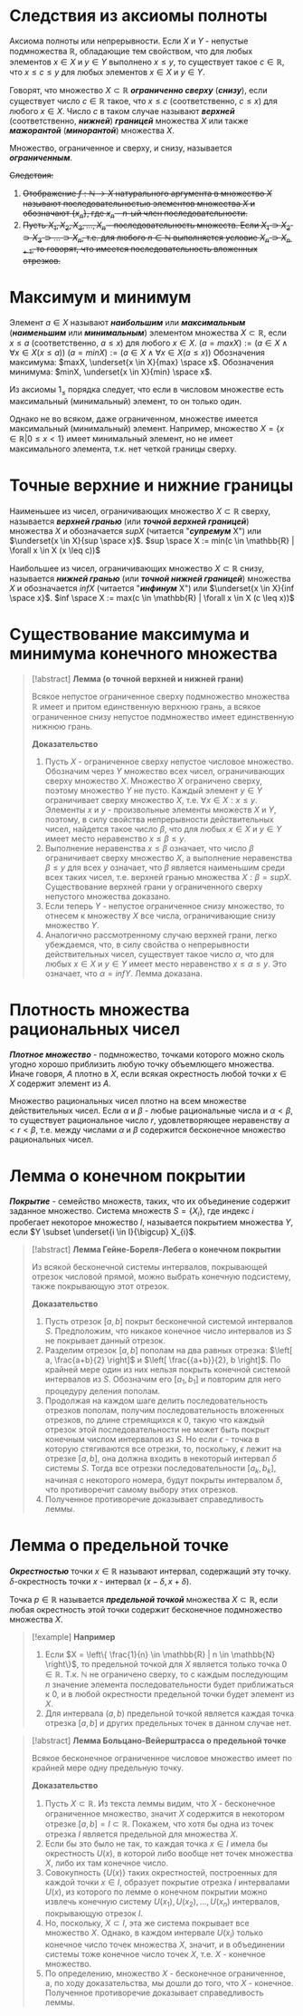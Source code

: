 # Следствия из аксиомы полноты

Аксиома полноты или непрерывности.
Если $X$ и $Y$ - непустые подмножества $\mathbb{R}$, обладающие тем свойством, что для любых элементов $x \in X$ и $y \in Y$ выполнено $x \leq y$, то существует такое $c \in \mathbb{R}$, что $x \leq c \leq y$ для любых элементов $x \in X$ и $y \in Y$.

Говорят, что множество $X \subset \mathbb{R}$ ***ограниченно сверху*** (***снизу***), если существует число $c \in \mathbb{R}$ такое, что $x \leq c$ (соответственно, $c \leq x$) для любого $x \in X$.
Число $c$ в таком случае называют ***верхней*** (соответственно, ***нижней***) ***границей*** множества $X$ или также ***мажорантой*** (***минорантой***) множества $X$.

Множество, ограниченное и сверху, и снизу, называется ***ограниченным***.

~~Следствия:~~
1. ~~Отображение $f: \mathbb{N} \rightarrow X$ натурального аргумента в множество $X$ называют последовательностью элементов множества $X$ и обозначают $\{ x_{n} \}$, где $x_{n}$ - $n$-ый член последовательности.~~
2. ~~Пусть $X_{1},X_{2},X_{3},\dots,X_{n}$ - последовательность множеств. Если $X_{1} \supset X_{2} \supset X_{3} \supset \dots \supset X_{n}$, т.е. для любого $n \in \mathbb{N}$ выполняется условие $X_{n} \supset X_{n+1}$, то говорят, что имеется последовательность вложенных отрезков.~~
# Максимум и минимум

Элемент $a \in X$ называют ***наибольшим*** или ***максимальным*** (***наименьшим*** или ***минимальным***) элементом множества $X \subset \mathbb{R}$, если $x \leq a$ (соответственно, $a \leq x$) для любого $x \in X$.
$(a = max X) := (a \in X \land \forall x \in X (x \leq a))$
$(a = min X) := (a \in X \land \forall x \in X (a \leq x))$
Обозначения максимума: $maxX, \underset{x \in X}{max} \space x$.
Обозначения минимума: $minX, \underset{x \in X}{min} \space x$.

Из аксиомы $1_{\leq}$ порядка следует, что если в числовом множестве есть максимальный (минимальный) элемент, то он только один.

Однако не во всяком, даже ограниченном, множестве имеется максимальный (минимальный) элемент.
Например, множество $X = \{ x \in \mathbb{R} | 0 \leq x < 1 \}$ имеет минимальный элемент, но не имеет максимального элемента, т.к. нет четкой границы сверху.
# Точные верхние и нижние границы

Наименьшее из чисел, ограничивающих множество $X \subset \mathbb{R}$ сверху, называется ***верхней гранью*** (или ***точной верхней границей***) множества $X$ и обозначается $sup X$ (читается "***супремум*** X") или $\underset{x \in X}{sup \space x}$.
$sup \space X := min(c \in \mathbb{R} | \forall x \in X (x \leq c))$

Наибольшее из чисел, ограничивающих множество $X \subset \mathbb{R}$ снизу, называется ***нижней гранью*** (или ***точной нижней границей***) множества $X$ и обозначается $inf X$ (читается "***инфинум*** X") или $\underset{x \in X}{inf \space x}$.
$inf \space X := max(c \in \mathbb{R} | \forall x \in X (c \leq x))$
# Существование максимума и минимума конечного множества

>[!abstract] **Лемма (о точной верхней и нижней грани)**
>
>Всякое непустое ограниченное сверху подмножество множества $\mathbb{R}$ имеет и притом единственную верхнюю грань, а всякое ограниченное снизу непустое подмножество имеет единственную нижнюю грань.
>
>**Доказательство**
>1. Пусть $X$ - ограниченное сверху непустое числовое множество. Обозначим через $Y$ множество всех чисел, ограничивающих сверху множество $X$. Множество $X$ ограничено сверху, поэтому множество $Y$ не пусто. Каждый элемент $y \in Y$ ограничивает сверху множество $X$, т.е. $\forall x \in X : x \leq y$. Элементы $x$ и $y$ - произвольные элементы множеств $X$ и $Y$, поэтому, в силу свойства непрерывности действительных чисел, найдется такое число $\beta$, что для любых $x \in X$ и $y \in Y$ имеет место неравенство $x \leq \beta \leq y$.
>2. Выполнение неравенства $x \leq \beta$ означает, что число $\beta$ ограничивает сверху множество $X$, а выполнение неравенства $\beta \leq y$ для всех $y$ означает, что $\beta$ является наименьшим среди всех таких чисел, т.е. верхней гранью множества $X : \beta = sup X$. Существование верхней грани у ограниченного сверху непустого множества доказано.
>3. Если теперь $Y$ - непустое ограниченное снизу множество, то отнесем к множеству $X$ все числа, ограничивающие снизу множество $Y$.
>4. Аналогично рассмотренному случаю верхней грани, легко убеждаемся, что, в силу свойства о непрерывности действительных чисел, существует такое число $\alpha$, что для любых $x \in X$ и $y \in Y$ имеет место неравенство $x \leq \alpha \leq y$. Это означает, что $\alpha = inf Y$. Лемма доказана.
# Плотность множества рациональных чисел

***Плотное множество*** - подмножество, точками которого можно сколь угодно хорошо приблизить любую точку объемлющего множества. Иначе говоря, $A$ плотно в $X$, если всякая окрестность любой точки $x \in X$ содержит элемент из $A$.

Множество рациональных чисел плотно на всем множестве действительных чисел. Если $\alpha$ и $\beta$ - любые рациональные числа и $\alpha < \beta$, то существует рациональное число $r$, удовлетворяющее неравенству $\alpha < r < \beta$, т.е. между числами $\alpha$ и $\beta$ содержится бесконечное множество рациональных чисел.
# Лемма о конечном покрытии

***Покрытие*** - семейство множеств, таких, что их объединение содержит заданное множество.
Система множеств $S = \{ X_{i} \}$, где индекс $i$ пробегает некоторое множество $I$, называется покрытием множества $Y$, если $Y \subset \underset{i \in I}{\bigcup} X_{i}$.
>[!abstract] **Лемма Гейне-Бореля-Лебега о конечном покрытии**
>
>Из всякой бесконечной системы интервалов, покрывающей отрезок числовой прямой, можно выбрать конечную подсистему, также покрывающую этот отрезок.
>
>**Доказательство**
>1. Пусть отрезок $[a,b]$ покрыт бесконечной системой интервалов $S$. Предположим, что никакое конечное число интервалов из $S$ не покрывает данный отрезок.
>2. Разделим отрезок $[a,b]$ пополам на два равных отрезка: $\left[ a, \frac{a+b}{2} \right]$ и $\left[ \frac{{a+b}}{2}, b \right]$. По крайней мере один из них нельзя покрыть конечной системой интервалов из $S$. Обозначим его $[a_{1},b_{1}]$ и повторим для него процедуру деления пополам.
>3. Продолжая на каждом шаге делить последовательность отрезков пополам, получим последовательность вложенных отрезков, по длине стремящихся к 0, такую что каждый отрезок этой последовательности не может быть покрыт конечным числом интервалов из $S$. Но если $\epsilon$ - точка в которую стягиваются все отрезки, то, поскольку, $\epsilon$ лежит на отрезке $[a,b]$, она должна входить в некоторый интервал $\delta$ системы $S$. Тогда все отрезки последовательности $[a_{k}, b_{k}]$, начиная с некоторого номера, будут покрыты интервалом $\delta$, что противоречит самому выбору этих отрезков.
>4. Полученное противоречие доказывает справедливость леммы.
# Лемма о предельной точке

***Окрестностью*** точки $x \in \mathbb{R}$ называют интервал, содержащий эту точку.
$\delta$-окрестность точки $x$ - интервал $(x - \delta, x + \delta)$.

Точка $p \in \mathbb{R}$ называется ***предельной точкой*** множества $X \subset \mathbb{R}$, если любая окрестность этой точки содержит бесконечное подмножество множества $X$.

>[!example] **Например**
>
>1. Если $X = \left\{ \frac{1}{n} \in \mathbb{R} | n \in \mathbb{N} \right\}$, то предельной точкой для $X$ является только точка $0 \in \mathbb{R}$. Т.к. $\mathbb{N}$ не ограничено сверху, то с каждым последующим $n$ значение элемента последовательности будет приближаться к $0$, и в любой окрестности предельной точки будет элемент из $X$.
>2. Для интервала $(a, b)$ предельной точкой является каждая точка отрезка $[a,b]$ и других предельных точек в данном случае нет.

>[!abstract] **Лемма Больцано-Вейерштрасса о предельной точке**
>
>Всякое бесконечное ограниченное числовое множество имеет по крайней мере одну предельную точку.
>
>**Доказательство**
>1. Пусть $X \subset \mathbb{R}$. Из текста леммы видим, что $X$ - бесконечное ограниченное множество, значит $X$ содержится в некотором отрезке $[a,b] = I \subset \mathbb{R}$. Покажем, что хотя бы одна из точек отрезка $I$ является предельной для множества $X$.
>2. Если бы это было не так, то каждая точка $x \in I$ имела бы окрестность $U(x)$, в которой либо вообще нет точек множества $X$, либо их там конечное число.
>3. Совокупность $\{ U(x) \}$ таких окрестностей, построенных для каждой точки $x \in I$, образует покрытие отрезка $I$ интервалами $U(x)$, из которого по лемме о конечном покрытии можно извлечь конечную систему $U(x_{1}), U(x_{2}), \dots, U(x_{n})$ интервалов, покрывающую отрезок $I$.
>4. Но, поскольку, $X \subset I$, эта же система покрывает все множество $X$. Однако, в каждом интервале $U(x_{i})$ только конечное число точек множества $X$, значит, и в объединении системы тоже конечное число точек $X$, т.е. $X$ - конечное множество.
>5. По определению, множество $X$ - бесконечное ограниченное, а, по ходу доказательства, мы дошли до того, что $X$ - конечное. Полученное противоречие доказывает справедливость леммы.

